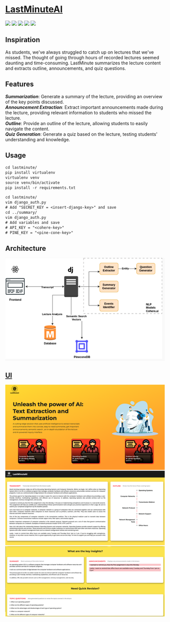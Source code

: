 # [LastMinuteAI](https://lastminuteai.netlify.app)
<a><img src="https://img.shields.io/badge/Django-092E20?style=plastic&logo=django&logoColor=white"></a>
<a><img src="https://img.shields.io/badge/React-20232A?style=plastic&logo=react&logoColor=61DAFB"></a>
<a><img src="https://img.shields.io/badge/Python-3776AB?style=plastic&logo=python&logoColor=white"></a>
<a><img src="https://img.shields.io/badge/SQLite-07405E?style=plastic&logo=sqlite&logoColor=white"></a>
<a><img src="https://img.shields.io/badge/Made%20with-cohere.ai-black?style=plastic&logoColor=white"></a>

## Inspiration

As students, we've always struggled to catch up on lectures that we've missed. The thought of going through hours of recorded lectures seemed daunting and time-consuming. LastMinute summarizes the lecture content and extracts outline, announcements, and quiz questions.

## Features

**_Summarization_**: Generate a summary of the lecture, providing an overview of the key points discussed.   
**_Announcement Extraction_**: Extract important announcements made during the lecture, providing relevant information to students who missed the lecture.   
**_Outline_**: Provide an outline of the lecture, allowing students to easily navigate the content.  
**_Quiz Generation_**: Generate a quiz based on the lecture, testing students' understanding and knowledge.  

## Usage

```commandline
cd lastminute/
pip install virtualenv
virtualenv venv
source venv/bin/activate
pip install -r requirements.txt
```
```commandline
cd lastminute/
vim django_auth.py
# Add "SECRET_KEY = <insert-django-key>" and save 
cd ../summary/
vim django_auth.py
# Add variables and save
# API_KEY = "<cohere-key>"
# PINE_KEY = "<pine-cone-key>"
```



## Architecture
![Architecture](images/architecture.png)



## [UI](https://github.com/saintlyzero/brick-hack-ui/tree/main/src)
![Homepage](images/homepage.png)
![Lecture#1](images/lecture1.png)
![Lecture#2](images/lecture2.png)



